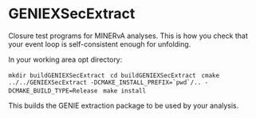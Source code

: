 # GENIEXSecExtract
Closure test programs for MINERvA analyses.  This is how you check that your event loop is self-consistent enough for unfolding.

In your working area opt directory:

``mkdir buildGENIEXSecExtract ``
``cd buildGENIEXSecExtract ``
``cmake ../../GENIEXSecExtract -DCMAKE_INSTALL_PREFIX=`pwd`/.. -DCMAKE_BUILD_TYPE=Release ``
``make install``


This builds the GENIE extraction package to be used by your analysis. 
